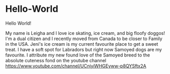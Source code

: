# Hello-World

Hello World!

My name is Leigha and I love ice skating, ice cream, and big floofy doggos!
I'm a dual citizen and I recently moved from Canada to be closer to Family in the USA.
Jeni's ice cream is my current favourite place to get a sweet treat.
I have a soft spot for Labradors but right now Samoyed dogs are my favourite. 
I attribute my new found love of the Samoyed breed to the absolute cuteness fond on the youtube channel https://www.youtube.com/channel/UCnjyiWHGEyww-p8QYSftx2A




 
